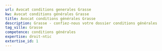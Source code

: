 ```yaml
---
url: Avocat conditions generales Grasse
kw: Avocat conditions générales Grasse
title: Avocat conditions générales Grasse
description: Grasse - confiez-nous votre dossier conditions générales
tag_ville: Grasse
competence: conditions générales
expertise: droit-ntic
extertise_id: 1
---
```

